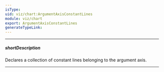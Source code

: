 ```yaml
---
isType: 
uid: viz/chart:ArgumentAxisConstantLines
module: viz/chart
export: ArgumentAxisConstantLines
generateTypeLink: 
---
```

---
##### shortDescription
Declares a collection of constant lines belonging to the argument axis.

---
